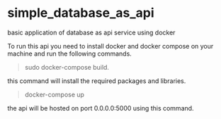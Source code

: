 # simple_database_as_api
basic application of database as api service using docker

To run this api you need to install docker and docker compose on your machine and run the following commands.

>sudo docker-compose build.

this command will install the required packages and libraries.

>docker-compose up

the api will be hosted on port 0.0.0.0:5000 using this command.
